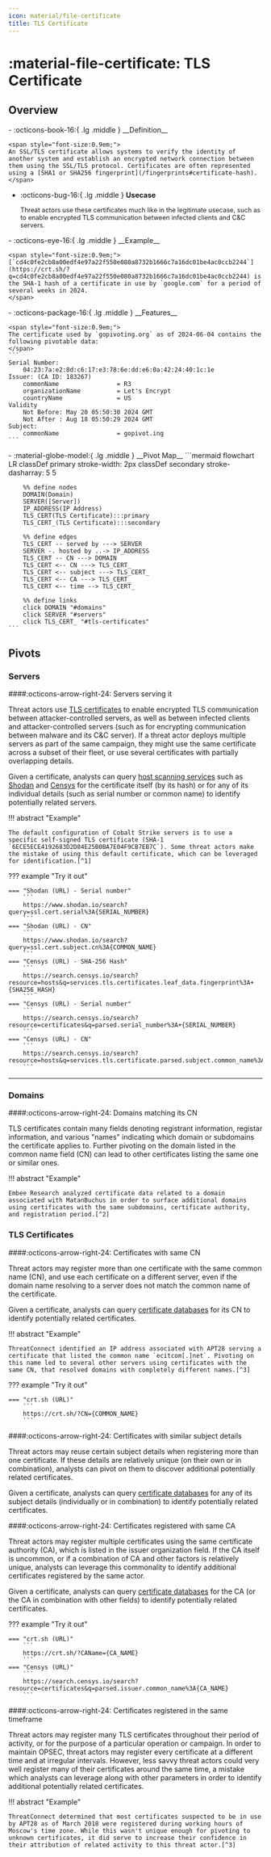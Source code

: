 ```yaml
---
icon: material/file-certificate
title: TLS Certificate
---
```


# :material-file-certificate: TLS Certificate

## Overview

<div class="grid cards" markdown>
-   :octicons-book-16:{ .lg .middle } __Definition__

	<span style="font-size:0.9em;">
	An SSL/TLS certificate allows systems to verify the identity of another system and establish an encrypted network connection between them using the SSL/TLS protocol. Certificates are often represented using a [SHA1 or SHA256 fingerprint](/fingerprints#certificate-hash).
	</span>

-   :octicons-bug-16:{ .lg .middle } __Usecase__

	<span style="font-size:0.9em;">
    Threat actors use these certificates much like in the legitimate usecase, such as to enable encrypted TLS communication between infected clients and C&C servers.
	</span>
</div>

<div class="grid cards" markdown>
-   :octicons-eye-16:{ .lg .middle } __Example__

	<span style="font-size:0.9em;">
    [`cd4c0fe2cb8a00edf4e97a22f550e080a8732b1666c7a16dc01be4ac0ccb2244`](https://crt.sh/?q=cd4c0fe2cb8a00edf4e97a22f550e080a8732b1666c7a16dc01be4ac0ccb2244) is the SHA-1 hash of a certificate in use by `google.com` for a period of several weeks in 2024.
	</span>
</div>

<div class="grid cards" markdown>
-   :octicons-package-16:{ .lg .middle } __Features__
	
	<span style="font-size:0.9em;">
	The certificate used by `gopivoting.org` as of 2024-06-04 contains the following pivotable data:
	</span>
    ```
	Serial Number:
		04:23:7a:e2:8d:c6:17:e3:78:6e:dd:e6:0a:42:24:40:1c:1e
	Issuer: (CA ID: 183267)
		commonName                = R3
		organizationName          = Let's Encrypt
		countryName               = US
	Validity
		Not Before: May 20 05:50:30 2024 GMT
		Not After : Aug 18 05:50:29 2024 GMT
	Subject:
		commonName                = gopivot.ing
	```
</div>

<div class="grid cards" markdown>
-   :material-globe-model:{ .lg .middle } __Pivot Map__
	```mermaid
	flowchart LR
		classDef primary stroke-width: 2px
		classDef secondary stroke-dasharray: 5 5
		
		%% define nodes
		DOMAIN(Domain)
		SERVER([Server])
		IP_ADDRESS(IP Address)
		TLS_CERT(TLS Certificate):::primary
		TLS_CERT_(TLS Certificate):::secondary
		
		%% define edges
		TLS_CERT -- served by ---> SERVER
		SERVER -. hosted by ..-> IP_ADDRESS
		TLS_CERT -- CN ---> DOMAIN
		TLS_CERT <-- CN ---> TLS_CERT_
		TLS_CERT <-- subject ---> TLS_CERT_
		TLS_CERT <-- CA ---> TLS_CERT_
		TLS_CERT <-- time --> TLS_CERT_
		
		%% define links
		click DOMAIN "#domains"
		click SERVER "#servers"
		click TLS_CERT_ "#tls-certificates"
	```
</div>

## Pivots

### Servers

####:octicons-arrow-right-24: Servers serving it

Threat actors use [TLS certificates](/artifacts/tls-certificate) to enable encrypted TLS communication between attacker-controlled servers, as well as between infected clients and attacker-controlled servers (such as for encrypting communication between malware and its C&C server). If a threat actor deploys multiple servers as part of the same campaign, they might use the same certificate across a subset of their fleet, or use several certificates with partially overlapping details.

Given a certificate, analysts can query [host scanning services](/tools/#host-scanners) such as [Shodan](https://www.shodan.io) and [Censys](https://search.censys.io) for the certificate itself (by its hash) or for any of its individual details (such as serial number or common name) to identify potentially related servers.

!!! abstract "Example"

	The default configuration of Cobalt Strike servers is to use a specific self-signed TLS certificate (SHA-1 `6ECE5ECE4192683D2D84E25B0BA7E04F9CB7EB7C`). Some threat actors make the mistake of using this default certificate, which can be leveraged for identification.[^1]

??? example "Try it out"

	=== "Shodan (URL) - Serial number"
		```
		https://www.shodan.io/search?query=ssl.cert.serial%3A{SERIAL_NUMBER}
		```
	=== "Shodan (URL) - CN"
		```
		https://www.shodan.io/search?query=ssl.cert.subject.cn%3A{COMMON_NAME}
		```
	=== "Censys (URL) - SHA-256 Hash"
		```
		https://search.censys.io/search?resource=hosts&q=services.tls.certificates.leaf_data.fingerprint%3A+{SHA256_HASH}
		```
  	=== "Censys (URL) - Serial number"
		```
		https://search.censys.io/search?resource=certificates&q=parsed.serial_number%3A+{SERIAL_NUMBER}
		```
	=== "Censys (URL) - CN"
		```
		https://search.censys.io/search?resource=hosts&q=services.tls.certificate.parsed.subject.common_name%3A{COMMON_NAME}
		```
---

### Domains

####:octicons-arrow-right-24: Domains matching its CN

TLS certificates contain many fields denoting registrant information, registar information, and various "names" indicating which domain or subdomains the certificate applies to. Further pivoting on the domain listed in the common name field (CN) can lead to other certificates listing the same one or similar ones.

!!! abstract "Example"

	Embee Research analyzed certificate data related to a domain associated with MatanBuchus in order to surface additional domains using certificates with the same subdomains, certificate authority, and registration period.[^2]

### TLS Certificates

####:octicons-arrow-right-24: Certificates with same CN

Threat actors may register more than one certificate with the same common name (CN), and use each certificate on a different server, even if the domain name resolving to a server does not match the common name of the certificate.

Given a certificate, analysts can query [certificate databases](/tools/#certificate-data) for its CN to identify potentially related certificates.

!!! abstract "Example"

	ThreatConnect identified an IP address associated with APT28 serving a certificate that listed the common name `ecitcom[.]net`. Pivoting on this name led to several other servers using certificates with the same CN, that resolved domains with completely different names.[^3]

??? example "Try it out"

	=== "crt.sh (URL)"
		```
		https://crt.sh/?CN={COMMON_NAME}
		```

####:octicons-arrow-right-24: Certificates with similar subject details

Threat actors may reuse certain subject details when registering more than one certificate. If these details are relatively unique (on their own or in combination), analysts can pivot on them to discover additional potentially related certificates.

Given a certificate, analysts can query [certificate databases](/tools/#certificate-data) for any of its subject details (individually or in combination) to identify potentially related certificates.

####:octicons-arrow-right-24: Certificates registered with same CA

Threat actors may register multiple certificates using the same certificate authority (CA), which is listed in the issuer organization field. If the CA itself is uncommon, or if a combination of CA and other factors is relatively unique, analysts can leverage this commonality to identify additional certificates registered by the same actor.

Given a certificate, analysts can query [certificate databases](/tools/#certificate-data) for the CA (or the CA in combination with other fields) to identify potentially related certificates.

??? example "Try it out"

	=== "crt.sh (URL)"
		```
		https://crt.sh/?CAName={CA_NAME}
		```
	=== "Censys (URL)"
		```
		https://search.censys.io/search?resource=certificates&q=parsed.issuer.common_name%3A{CA_NAME}
		```

####:octicons-arrow-right-24: Certificates registered in the same timeframe

Threat actors may register many TLS certificates throughout their period of activity, or for the purpose of a particular operation or campaign. In order to maintain OPSEC, threat actors may register every certificate at a different time and at irregular intervals. However, less savvy threat actors could very well register many of their certificates around the same time, a mistake which analysts can leverage along with other parameters in order to identify additional potentially related certificates.

!!! abstract "Example"

	ThreatConnect determined that most certificates suspected to be in use by APT28 as of March 2018 were registered during working hours of Moscow's time zone. While this wasn't unique enough for pivoting to unknown certificates, it did serve to increase their confidence in their attribution of related activity to this threat actor.[^3]

[^1]: [Hunting Cobalt Strike Servers](https://bank-security.medium.com/hunting-cobalt-strike-servers-385c5bedda7b)
[^2]: [Identifying MatanBuchus Domains Through Hardcoded Certificate Values](https://www.embeeresearch.io/tls-certificates-for-threat-intel-dns/)
[^3]: [A Song of Intel and Fancy](https://threatconnect.com/blog/using-fancy-bear-ssl-certificate-information-to-identify-their-infrastructure/)
